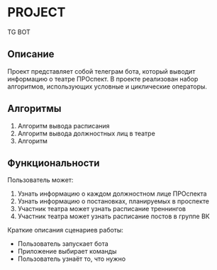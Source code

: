 # PROJECT
TG BOT


## Описание
Проект представляет собой телеграм бота, который выводит информацию о театре ПРОспект. В проекте реализован набор алгоритмов, использующих условные и циклические операторы.

## Алгоритмы
1. Алгоритм вывода расписания
2. Алгоритм вывода должностных лиц в театре
3. Алгоритм

## Функциональности
Пользователь может:
1. Узнать информацию о каждом должностном лице ПРОспекта
2. Узнать информацию о постановках, планируемых в проспекте
3. Участник театра может узнать расписание треннингов
4. Участник театра может узнать расписание постов в группе ВК

Краткие описания сценариев работы:
- Пользователь запускает бота
- Приложение выбирает команды
- Пользователь узнаёт то, что нужно
